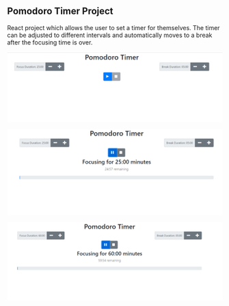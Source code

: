 ## Pomodoro Timer Project


React project which allows the user to set a timer for themselves. The timer can be adjusted to different intervals and automatically moves to a break after the focusing time is over.

  ![Initial Screen Render](screenshots/Pomodoro%20Timer%20Page.png)
  
  ![Timer Running](screenshots/Pomodoro%20Timer%20Running.png)
  
  ![Timer Adjustability](screenshots/Timer-Adjustablitiy-Demo.png)
